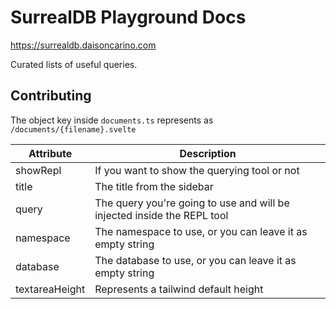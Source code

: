 # SurrealDB Playground Docs

https://surrealdb.daisoncarino.com

Curated lists of useful queries.

## Contributing

The object key inside `documents.ts` represents as `/documents/{filename}.svelte`

Attribute | Description
----------|-------------
showRepl | If you want to show the querying tool or not
title | The title from the sidebar
query | The query you're going to use and will be injected inside the REPL tool
namespace | The namespace to use, or you can leave it as empty string
database | The database to use, or you can leave it as empty string
textareaHeight | Represents a tailwind default height
